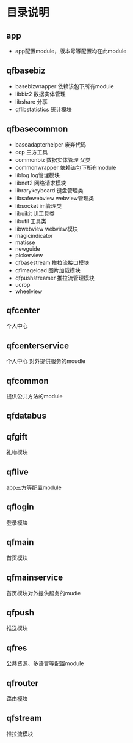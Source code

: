 
# 目录说明
## app
+ app配置module，版本号等配置均在此module

## qfbasebiz  
  - basebizwrapper 依赖该包下所有module
  - libbiz2 数据实体管理
  - libshare 分享
  - qflibstatistics 统计模块

## qfbasecommon
  - baseadapterhelper 废弃代码
  - ccp 三方工具 
  - commonbiz 数据实体管理 父类
  - commonwrapper 依赖该包下所有module
  - liblog  log管理模块
  - libnet2 网络请求模块
  - librarykeyboard 键盘管理类
  - libsafewebview webview管理类
  - libsocket im管理类
  - libuikit UI工具类
  - libutil 工具类
  - libwebview webview模块
  - magicindicator 
  - matisse
  - newguide
  - pickerview
  - qfbasestream 推拉流接口模块
  - qfimageload  图片加载模块
  - qfpushstreamer 推拉流管理模块
  - ucrop 
  - wheelview

## qfcenter
  个人中心

## qfcenterservice
  个人中心 对外提供服务的moudle


## qfcommon
  提供公共方法的module

## qfdatabus

## qfgift
  礼物模块

## qflive
 app三方等配置module

## qflogin
  登录模块

## qfmain
  首页模块

## qfmainservice
  首页模块对外提供服务的mudle

## qfpush
  推送模块

## qfres
  公共资源、多语言等配置module

## qfrouter
  路由模块

## qfstream
  推拉流模块





